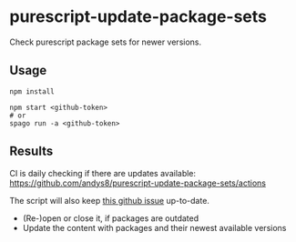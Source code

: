 # purescript-update-package-sets

Check purescript package sets for newer versions.

## Usage

```shell
npm install

npm start <github-token>
# or
spago run -a <github-token>
```

## Results

CI is daily checking if there are updates available:
<https://github.com/andys8/purescript-update-package-sets/actions>

The script will also keep [this github issue](https://github.com/purescript/package-sets/issues/728) up-to-date.

- (Re-)open or close it, if packages are outdated
- Update the content with packages and their newest available versions
